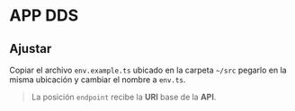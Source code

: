 # APP DDS

## Ajustar
Copiar el archivo `env.example.ts` ubicado en la carpeta `~/src` pegarlo en la misma ubicación y cambiar el nombre a `env.ts`.

> La posición `endpoint` recibe la **URI** base de la **API**.
